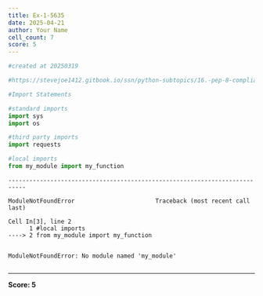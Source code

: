 ```yaml
---
title: Ex-1-5635
date: 2025-04-21
author: Your Name
cell_count: 7
score: 5
---
```


```python
#created at 20250319
```


```python
#https://stevejoe1412.gitbook.io/ssn/python-subtopics/16.-pep-8-compliance
```


```python
#Import Statements
```


```python
#standard imports
import sys
import os
```


```python
#third party imports
import requests
```


```python
#local imports 
from my_module import my_function
```


    ---------------------------------------------------------------------------

    ModuleNotFoundError                       Traceback (most recent call last)

    Cell In[3], line 2
          1 #local imports 
    ----> 2 from my_module import my_function


    ModuleNotFoundError: No module named 'my_module'



```python

```


---
**Score: 5**